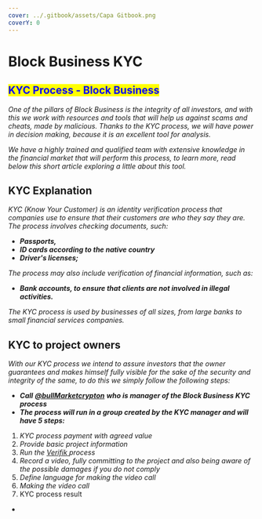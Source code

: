 ```yaml
---
cover: ../.gitbook/assets/Capa Gitbook.png
coverY: 0
---
```


# Block Business KYC

## <mark style="color:blue;">KYC Process - Block Business</mark>

_One of the pillars of Block Business is the integrity of all investors, and with this we work with resources and tools that will help us against scams and cheats, made by malicious. Thanks to the KYC process, we will have power in decision making, because it is an excellent tool for analysis._

_We have a highly trained and qualified team with extensive knowledge in the financial market that will perform this process, to learn more, read below this short article exploring a little about this tool._

## KYC Explanation

_KYC (Know Your Customer) is an identity verification process that companies use to ensure that their customers are who they say they are. The process involves checking documents, such:_

* _**Passports,**_&#x20;
* _**ID cards according to the native country**_&#x20;
* _**Driver's licenses;**_

_The process may also include verification of financial information, such as:_

* _**Bank accounts, to ensure that clients are not involved in illegal activities.**_

_The KYC process is used by businesses of all sizes, from large banks to small financial services companies._

## KYC to project owners

_With our KYC process we intend to assure investors that the owner guarantees and makes himself fully visible for the sake of the security and integrity of the same, to do this we simply follow the following steps:_

* _**Call**_ [_**@bullMarketcrypton**_](https://t.me/bullMarketcrypton) _**who is manager of the Block Business KYC process**_
* _**The process will run in a group created by the KYC manager and will have 5 steps:**_

1. _KYC process payment with agreed value_
2. _Provide basic project information_
3. _Run the_ [_Verifik_ ](https://www.veriff.com/use-cases/kyc?keyword=kyc%20verification\&utm\_term=kyc%20verification\&utm\_campaign=Search+-+Sales+-+South+America\&utm\_source=google\&utm\_medium=cpc\&hsa\_acc=1064629533\&hsa\_cam=12087145194\&hsa\_grp=111636951530\&hsa\_ad=492054328683\&hsa\_src=g\&hsa\_tgt=kwd-12328010774\&hsa\_kw=kyc%20verification\&hsa\_mt=b\&hsa\_net=adwords\&hsa\_ver=3\&gclid=CjwKCAiAleOeBhBdEiwAfgmXf2TqdZT\_7cTIz2RnPi\_PeKN9eLqIELH5\_a-3fn5n19TChS4Y8lML-BoCJ4wQAvD\_BwE)_process_
4. _Record a video, fully committing to the project and also being aware of the possible damages if you do not comply_
5. _Define language for making the video call_
6. _Making the video call_
7. KYC process result

*

